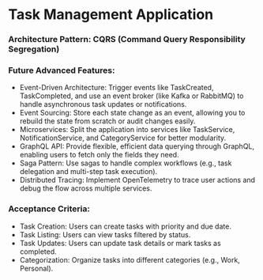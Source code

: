 # Task Management Application

### Architecture Pattern: CQRS (Command Query Responsibility Segregation)
### Future Advanced Features:

 - Event-Driven Architecture: Trigger events like TaskCreated, TaskCompleted, and use an event broker (like Kafka or RabbitMQ) to handle asynchronous task updates or notifications.
 - Event Sourcing: Store each state change as an event, allowing you to rebuild the state from scratch or audit changes easily.
 - Microservices: Split the application into services like TaskService, NotificationService, and CategoryService for better modularity.
 - GraphQL API: Provide flexible, efficient data querying through GraphQL, enabling users to fetch only the fields they need.
 - Saga Pattern: Use sagas to handle complex workflows (e.g., task delegation and multi-step task execution).
 - Distributed Tracing: Implement OpenTelemetry to trace user actions and debug the flow across multiple services.

### Acceptance Criteria:

- Task Creation: Users can create tasks with priority and due date.
- Task Listing: Users can view tasks filtered by status.
- Task Updates: Users can update task details or mark tasks as completed.
- Categorization: Organize tasks into different categories (e.g., Work, Personal).
